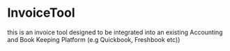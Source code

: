 # InvoiceTool
this is an invoice tool designed to be integrated into an existing Accounting and Book Keeping Platform (e.g Quickbook, Freshbook etc))
